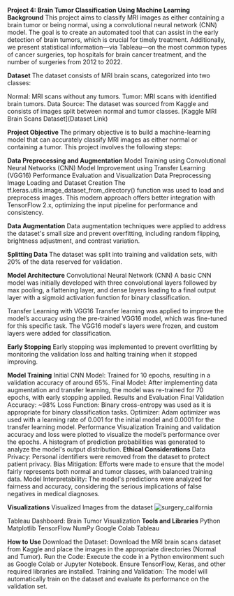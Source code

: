 **Project 4: Brain Tumor Classification Using Machine Learning**
**Background**
This project aims to classify MRI images as either containing a brain tumor or being normal, using a convolutional neural network (CNN) model. The goal is to create an automated tool that can assist in the early detection of brain tumors, which is crucial for timely treatment. Additionally, we present statistical information—via Tableau—on the most common types of cancer surgeries, top hospitals for brain cancer treatment, and the number of surgeries from 2012 to 2022.

**Dataset**
The dataset consists of MRI brain scans, categorized into two classes:

Normal: MRI scans without any tumors.
Tumor: MRI scans with identified brain tumors.
Data Source: The dataset was sourced from Kaggle and consists of images split between normal and tumor classes.
[Kaggle MRI Brain Scans Dataset](Dataset Link)

**Project Objective**
The primary objective is to build a machine-learning model that can accurately classify MRI images as either normal or containing a tumor. This project involves the following steps:

**Data Preprocessing and Augmentation**
Model Training using Convolutional Neural Networks (CNN)
Model Improvement using Transfer Learning (VGG16)
Performance Evaluation and Visualization
Data Preprocessing
Image Loading and Dataset Creation
The tf.keras.utils.image_dataset_from_directory() function was used to load and preprocess images. This modern approach offers better integration with TensorFlow 2.x, optimizing the input pipeline for performance and consistency.

**Data Augmentation**
Data augmentation techniques were applied to address the dataset's small size and prevent overfitting, including random flipping, brightness adjustment, and contrast variation.

**Splitting Data**
The dataset was split into training and validation sets, with 20% of the data reserved for validation.

**Model Architecture**
Convolutional Neural Network (CNN)
A basic CNN model was initially developed with three convolutional layers followed by max pooling, a flattening layer, and dense layers leading to a final output layer with a sigmoid activation function for binary classification.

Transfer Learning with VGG16
Transfer learning was applied to improve the model’s accuracy using the pre-trained VGG16 model, which was fine-tuned for this specific task. The VGG16 model's layers were frozen, and custom layers were added for classification.

**Early Stopping**
Early stopping was implemented to prevent overfitting by monitoring the validation loss and halting training when it stopped improving.

**Model Training**
Initial CNN Model: Trained for 10 epochs, resulting in a validation accuracy of around 65%.
Final Model: After implementing data augmentation and transfer learning, the model was re-trained for 70 epochs, with early stopping applied.
Results and Evaluation
Final Validation Accuracy: ~98%
Loss Function: Binary cross-entropy was used as it is appropriate for binary classification tasks.
Optimizer: Adam optimizer was used with a learning rate of 0.001 for the initial model and 0.0001 for the transfer learning model.
Performance Visualization
Training and validation accuracy and loss were plotted to visualize the model’s performance over the epochs.
A histogram of prediction probabilities was generated to analyze the model's output distribution.
**Ethical Considerations**
Data Privacy: Personal identifiers were removed from the dataset to protect patient privacy.
Bias Mitigation: Efforts were made to ensure that the model fairly represents both normal and tumor classes, with balanced training data.
Model Interpretability: The model's predictions were analyzed for fairness and accuracy, considering the serious implications of false negatives in medical diagnoses.

**Visualizations**
Visualized Images from the dataset
![surgery_california](https://github.com/Hannahgrice/Project_4/blob/main/surgery_california.png)


Tableau Dashboard: Brain Tumor Visualization
**Tools and Libraries**
Python
Matplotlib
TensorFlow
NumPy
Google Colab
Tableau

**How to Use**
Download the Dataset: Download the MRI brain scans dataset from Kaggle and place the images in the appropriate directories (Normal and Tumor).
Run the Code: Execute the code in a Python environment such as Google Colab or Jupyter Notebook. Ensure TensorFlow, Keras, and other required libraries are installed.
Training and Validation: The model will automatically train on the dataset and evaluate its performance on the validation set.

